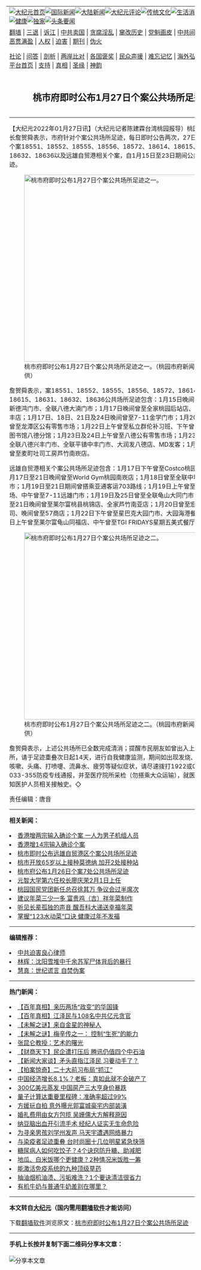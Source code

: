 <a name="1" id="1" target="_blank"></a><span id="1"></span>
<table align=center border="0"><tr><td colspan="2" VALIGN=TOP><a href="https://github.com/hknvps3706/djy/blob/master/gb/nf1351518.md#1"><img src="https://raw.githubusercontent.com/hknvps3706/www/master/t/djy/1.jpg" title="大纪元首页" alt="大纪元首页"></a><a href="https://github.com/hknvps3706/djy/blob/master/gb/n24hr.md#1"><img src="https://raw.githubusercontent.com/hknvps3706/www/master/t/djy/3.jpg" title="国际新闻" alt="国际新闻"></a><a href="https://github.com/hknvps3706/djy/blob/master/gb/nsc413.md#1"><img src="https://raw.githubusercontent.com/hknvps3706/www/master/t/djy/4.jpg" title="大陆新闻" alt="大陆新闻"></a><a href="https://github.com/hknvps3706/djy/blob/master/gb/news392.md#1"><img src="https://raw.githubusercontent.com/hknvps3706/www/master/t/djy/5.jpg" title="大纪元评论" alt="大纪元评论"></a><a href="https://github.com/hknvps3706/djy/blob/master/gb/news2007.md#1"><img src="https://raw.githubusercontent.com/hknvps3706/www/master/t/djy/6.jpg" title="传统文化" alt="传统文化"></a><a href="https://github.com/hknvps3706/djy/blob/master/gb/news2008.md#1"><img src="https://raw.githubusercontent.com/hknvps3706/www/master/t/djy/7.jpg" title="生活消费" alt="生活消费"></a><a href="https://github.com/hknvps3706/djy/blob/master/gb/ncyule.md#1"><img src="https://raw.githubusercontent.com/hknvps3706/www/master/t/djy/8.jpg" title="娱乐休闲" alt="娱乐休闲"></a><a href="https://github.com/hknvps3706/djy/blob/master/gb/nsc1002.md#1"><img src="https://raw.githubusercontent.com/hknvps3706/www/master/t/djy/9.jpg" title="健康" alt="健康"></a><a href="https://github.com/hknvps3706/djy/blob/master/gb/nf6092.md#1"><img src="https://raw.githubusercontent.com/hknvps3706/www/master/t/djy/10a.jpg" title="独家" alt="独家"></a><a href="https://github.com/hknvps3706/djy/blob/master/gb/nf4514.md#1"><img src="https://raw.githubusercontent.com/hknvps3706/www/master/t/djy/12a.jpg" title="头条要闻" alt="头条要闻"></a></td></tr>
<tr><td colspan="2" VALIGN=TOP><a target="_blank" href="https://github.com/hknvps3706/www/blob/master/README.md?zsrh#1">翻墙</a> | <a target="_blank" href="https://github.com/hknvps3706/djy/blob/master/gb/nf5657.md#1">三退</a> | <a target="_blank" href="https://github.com/hknvps3706/djy/blob/master/gb/nf6124.md#1">诉江</a> | <a target="_blank" href="https://github.com/hknvps3706/djy/blob/master/gb/nf1176117.md#1">中共卖国</a> | <a target="_blank" href="https://github.com/hknvps3706/djy/blob/master/gb/nf5773.md#1">贪腐淫乱</a> | <a target="_blank" href="https://github.com/hknvps3706/djy/blob/master/gb/nf1176115.md#1">窜改历史</a> | <a target="_blank" href="https://github.com/hknvps3706/djy/blob/master/gb/nf1176107.md#1">党魁画皮</a> | <a target="_blank" href="https://github.com/hknvps3706/djy/blob/master/gb/nf1320400.md#1">中共间谍</a> | <a target="_blank" href="https://github.com/hknvps3706/djy/blob/master/gb/nf1176114.md#1">破坏传统</a> | <a target="_blank" href="https://github.com/hknvps3706/ntdtv/blob/master/gb/prog447_1.md#1">恶贯满盈</a> | <a target="_blank" href="https://github.com/hknvps3706/djy/blob/master/gb/ncid278.md#1">人权</a> | <a target="_blank" href="https://github.com/hknvps3706/djy/blob/master/gb/nf1176111.md#1">迫害</a> | <a target="_blank" href="https://gitlab.com/szzdlab/mh-qikan/blob/master/README.md#1">期刊</a> | <a target="_blank" href="https://github.com/hknvps3706/djy/blob/master/gb/nf5562.md#1">伪火</a></p><p><a target="_blank" href="https://github.com/hknvps3706/djy/blob/master/gb/9p.md#1">社论</a> | <a target="_blank" href="https://github.com/hknvps3706/djy/blob/master/gb/nf4378.md#1">问答</a> | <a target="_blank" href="https://github.com/hknvps3706/djy/blob/master/gb/nf5792.md#1">剖析</a> | <a target="_blank" href="https://github.com/hknvps3706/djy/blob/master/gb/nf5735.md#1">两岸比对</a> | <a target="_blank" href="https://github.com/hknvps3706/djy/blob/master/gb/nf6119.md#1">各国褒奖</a> | <a target="_blank" href="https://github.com/hknvps3706/djy/blob/master/gb/nf6120.md#1">民众声援</a> | <a target="_blank" href="https://github.com/hknvps3706/djy/blob/master/gb/nf1188594.md#1">难忘记忆</a> | <a target="_blank" href="https://github.com/hknvps3706/djy/blob/master/gb/nf3180.md#1">海外弘传</a> | <a target="_blank" href="https://github.com/hknvps3706/djy/blob/master/gb/nf5410.md#1">万人上访</a> | <a target="_blank" href="https://github.com/hknvps3706/www/blob/master/README.md?zsrh#1">平台首页</a> | <a target="_blank" href="https://github.com/hknvps3706/djy/blob/master/gb/nf4386.md#1">支持</a> | <a target="_blank" href="https://github.com/hknvps3706/djy/blob/master/gb/nf4389.md#1">真相</a> | <a target="_blank" href="https://github.com/hknvps3706/djy/blob/master/gb/nf5790.md#1">圣缘</a> | <a target="_blank" href="https://github.com/hknvps3706/djy/blob/master/gb/nf4786.md#1">神韵</a></td></tr>
<tr><td VALIGN=TOP width="626"><h2 align=center>桃市府即时公布1月27日个案公共场所足迹</h2>

<h6></h6>
<hr>
<p>【大纪元2022年01月27日讯】（大纪元记者陈建霖台湾桃园报导）桃园市新闻处长詹贺舜表示，市府针对个案<ahref="https://github.com/hknvps3706/djy/blob/master/gb/tag/%E5%85%AC%E5%85%B1%E5%9C%BA%E6%89%80.md#1">公共场所</a><ahref="https://github.com/hknvps3706/djy/blob/master/gb/tag/%E8%B6%B3%E8%BF%B9.md#1">足迹</a>，每日即时公告两次，27日上午公布个案18551、18552、18555、18556、18572、18614、18615、18631、18632、18636以及远雄自贸港相关个案，自1月15日至23日期间<ahref="https://github.com/hknvps3706/djy/blob/master/gb/tag/%E5%85%AC%E5%85%B1%E5%9C%BA%E6%89%80.md#1">公共场所</a>足迹。</p>
<figure id="13532780" aria-describedby="caption-13532780" style="width: 500px" class="wp-caption aligncenter"><ahref=" https://i.epochtimes.com/assets/uploads/2022/01/id13532780-539160-450x523.jpg" target="_blank" rel="noreferrer noopener"> <img src="https://i.epochtimes.com/assets/uploads/2022/01/id13532780-539160-450x523.jpg" alt="桃市府即时公布1月27日个案公共场所足迹之一。" width="500" /></a><figcaption id="caption-13532780" class="wp-caption-text">桃市府即时公布1月27日个案公共场所<ahref="https://github.com/hknvps3706/djy/blob/master/gb/tag/%E8%B6%B3%E8%BF%B9.md#1">足迹</a>之一。（桃园市府新闻处提供）</figcaption></figure>
<p>詹贺舜表示，案18551、18552、18555、18556、18572、18614、18615、18631、18632、18636公共场所足迹包含：1月15日晚间曾至7-11新德鸿门市、全联八德大湳门市；1月17日晚间曾至全家桃园后站店、全家八德广丰店；1月17日、18日、21日及24日晚间曾至7-11金学门市；1月20日及23日曾至龙潭区公有零售市场；1月22日上午曾至私立群伦补习班、下午曾至桃园市立图书馆八德分馆；1月23日及24日上午曾至八德公有零售市场；1月23日上午曾至全联八德兴丰门市、全联平镇中丰门市、大润发八德店、MD发客；1月24日上午曾至麦町吐司工房芦竹南崁店。</p>
<p>远雄自贸港相关个案公共场所足迹包含：1月17日下午曾至Costco桃园南崁店；1月17日至21日晚间曾至World Gym桃园南崁店；1月18日曾至全联中坜福州门市；1月19日至21日期间曾搭乘亚通客运703路线；1月19日上午曾至南崁菜市场、中午曾至7-11远雄门市；1月19日及25日曾至全联龟山大同门市；1月19日至21日晚间曾至莱尔富桃县桃锦店、全家芦竹南亚店；1月20日曾至宏门有限公司、晚间曾至57商店；1月22日下午曾至星巴克大园门市、大园海港餐厅；1月23日上午曾至莱尔富龟山同福店、中午曾至TGI FRIDAYS星期五美式餐厅台茂餐厅。</p>
<figure id="13532781" aria-describedby="caption-13532781" style="width: 500px" class="wp-caption aligncenter"><ahref=" https://i.epochtimes.com/assets/uploads/2022/01/id13532781-539161-450x586.jpg" target="_blank" rel="noreferrer noopener"> <img src="https://i.epochtimes.com/assets/uploads/2022/01/id13532781-539161-450x586.jpg" alt="桃市府即时公布1月27日个案公共场所足迹之二。" width="500" /></a><figcaption id="caption-13532781" class="wp-caption-text">桃市府即时公布1月27日个案公共场所足迹之二。（桃园市府新闻处提供）</figcaption></figure>
<p>詹贺舜表示，上述公共场所已全数完成清消；提醒市民朋友如曾出入上述相关场所，请于足迹重叠次日起14天，进行自我健康监测，期间如出现发烧、喉咙痛、咳嗽、头痛、打喷嚏、流鼻水、疲劳等疑似症状，请尽速拨打1922或0800-033-355防疫专线通报，并至医疗院所采检（勿搭乘大众运输），就医时请主动告知医护人员相关接触史。◇</p>
<p>责任编辑：唐音</p>

<hr>


<strong>相关新闻：</strong>
<li><a href="https://github.com/hknvps3706/djy/blob/master/gb/21/12/24/n13456550.md#1">香港增两宗输入确诊个案 一人为男子机组人员</a></li>
<li><a href="https://github.com/hknvps3706/djy/blob/master/gb/21/12/30/n13467848.md#1">香港增14宗输入确诊个案</a></li>
<li><a href="https://github.com/hknvps3706/djy/blob/master/gb/22/1/24/n13525405.md#1">桃市即时公布远雄自贸港区个案公共场所足迹</a></li>
<li><a href="https://github.com/hknvps3706/djy/blob/master/gb/22/1/25/n13527801.md#1">桃市开放65岁以上接种莫德纳  加开2处接种站</a></li>
<li><a href="https://github.com/hknvps3706/djy/blob/master/gb/22/1/26/n13530362.md#1">桃市府公布1月26日个案7处公共场所足迹</a></li>
<li><a href="https://github.com/hknvps3706/djy/blob/master/gb/22/1/27/n13533295.md#1">元智大学第六任校长廖庆荣2月1日上任</a></li>
<li><a href="https://github.com/hknvps3706/djy/blob/master/gb/22/1/27/n13533304.md#1">桃园国民党团新任总召徐其万 争议会过半席次</a></li>
<li><a href="https://github.com/hknvps3706/djy/blob/master/gb/22/1/27/n13533300.md#1">建议年菜三少一多 富贵鸡（吉）祥年菜制作</a></li>
<li><a href="https://github.com/hknvps3706/djy/blob/master/gb/22/1/27/n13532543.md#1">听见长辈孤独的声音  醒吾科大递送幸福年菜</a></li>
<li><a href="https://github.com/hknvps3706/djy/blob/master/gb/22/1/27/n13532550.md#1">掌握“123水动菜”口诀  健康过年不发福</a></li>
<hr>


<strong>编辑推荐：</strong>
<li><a href="https://github.com/upjkzu3674/djy/blob/master/gb/9/2/9/n2422991.md?dfh#1" target="_blank">中共迫害良心律师</a></li><li><a href="https://github.com/tsiac2612/djy/blob/master/gb/18/1/30/n10101129.md#1" target="_blank">林辉：沈阳雪堆中千余苏军尸体背后的暴行</a></li><li><a href="https://github.com/tsiac2612/djy/blob/master/gb/14/9/25/n4257161.md#1" target="_blank">慧真：世纪谎言  自焚伪案</a></li>
<hr>

<strong>热门新闻：</strong>
<li><a href="https://github.com/ztchxg313/djy/blob/master/gb/22/1/21/n13521022.md#1">【百年真相】亲历两场“政变”的华国锋</a></li>
<li><a href="https://github.com/ztchxg313/djy/blob/master/gb/22/1/21/n13519237.md#1">【百年真相】江泽民与108名中共亿元贪官</a></li>
<li><a href="https://github.com/ztchxg313/djy/blob/master/gb/22/1/20/n13518546.md#1">【未解之谜】来自金星的神秘人</a></li>
<li><a href="https://github.com/ztchxg313/djy/blob/master/gb/22/1/21/n13521460.md#1">【未解之谜】梅辛传之一： 控制“生死”的能力</a></li>
<li><a href="https://github.com/ztchxg313/djy/blob/master/gb/22/1/19/n13516639.md#1">张昆仑教授：艺术的曙光</a></li>
<li><a href="https://github.com/ztchxg313/djy/blob/master/gb/22/1/26/n13531603.md#1">【财商天下】民企遭打压后 腾讯仍值四个中石油</a></li>
<li><a href="https://github.com/ztchxg313/djy/blob/master/gb/22/1/26/n13530976.md#1">【新闻大家谈】矛头直指江泽民 习要动手了？</a></li>
<li><a href="https://github.com/ztchxg313/djy/blob/master/gb/22/1/26/n13531058.md#1">【拍案惊奇】二十大前习布局“抓江”</a></li>
<li><a href="https://github.com/ztchxg313/djy/blob/master/gb/22/1/24/n13525817.md#1">中国经济增长8.1%？老板：真如此就不会破产了</a></li>
<li><a href="https://github.com/ztchxg313/djy/blob/master/gb/22/1/25/n13528911.md#1">300亿美元蒸发 中国房产三大亨身价暴跌</a></li>
<li><a href="https://github.com/ztchxg313/djy/blob/master/gb/22/1/25/n13527522.md#1">量子计算达重要里程碑：准确率超过99%</a></li>
<li><a href="https://github.com/ztchxg313/djy/blob/master/gb/22/1/24/n13527028.md#1">方媛玩自拍 意外曝光郭富城豪宅内部装潢</a></li>
<li><a href="https://github.com/ztchxg313/djy/blob/master/gb/22/1/24/n13526911.md#1">婚礼费用由女方包揽 吴姗儒大方解释原因</a></li>
<li><a href="https://github.com/ztchxg313/djy/blob/master/gb/22/1/25/n13527999.md#1">纳豆脑出血开引流手术 经纪人证实无生命危险</a></li>
<li><a href="https://github.com/ztchxg313/djy/blob/master/gb/22/1/26/n13529543.md#1">为寻亲男孩刘学州发声 马天宇遭遇网络暴力</a></li>
<li><a href="https://github.com/ztchxg313/djy/blob/master/gb/22/1/26/n13530203.md#1">与染疫者足迹重叠 台时尚圈十几位明星紧急快筛</a></li>
<li><a href="https://github.com/ztchxg313/djy/blob/master/gb/22/1/24/n13526706.md#1">糖尿病人如何吃饺子？4个诀窍防升糖、助减肥</a></li>
<li><a href="https://github.com/ztchxg313/djy/blob/master/gb/21/12/29/n13466212.md#1">地瓜、白米饭哪个更健康？2种情况米饭胜一筹</a></li>
<li><a href="https://github.com/ztchxg313/djy/blob/master/gb/22/1/25/n13528477.md#1">能激活免疫系统的九种顶级草药</a></li>
<li><a href="https://github.com/ztchxg313/djy/blob/master/gb/22/1/25/n13527183.md#1">抽油烟机油渍、污垢难洗？1个要诀清洁很省力</a></li>
<li><a href="https://github.com/ztchxg313/djy/blob/master/gb/22/1/24/n13526294.md#1">有机牛奶与普通牛奶差别在哪里？</a></li>
<hr>

<strong>本文转自<a href="https://www.epochtimes.com">大纪元</a>（国内需用<a href="https://github.com/hknvps3706/www/blob/master/README.md#8">翻墙软件</a>才能访问）</strong><p>下载<a href="https://github.com/hknvps3706/www/blob/master/README.md#8">翻墙软件</a>浏览原文：<a href="https://www.epochtimes.com/gb/22/1/27/n13532778.htm">桃市府即时公布1月27日个案公共场所足迹</a></p><hr>

<strong>手机上长按并复制下面二维码分享本文章：</strong><br><br><img src="https://chart.apis.google.com/chart?cht=qr&chs=240x240&choe=UTF-8&chld=M|2&chl=https://github.com/hknvps3706/djy/blob/master/gb/22/1/27/n13532778.md%231" title="分享本文章"></td><td VALIGN=TOP><a href="https://github.com/hknvps3706/djy/blob/master/gb/16/1/21/n4622075.md?dfh#1" target="_blank"><img src="https://raw.githubusercontent.com/hknvps3706/djy/master/gb/300/wei-f1.jpg" title="中共的伪火骗局"  alt="中共的伪火骗局"></a><br><a href="https://github.com/hknvps3706/www/blob/master/README.md?dfh#9" target="_blank"><img src="https://raw.githubusercontent.com/hknvps3706/djy/master/gb/300/yong-h.jpg" title="永恒的见证"  alt="永恒的见证"></a><br><a href="https://github.com/hknvps3706/djy/blob/master/gb/13/9/29/n3974789.md?dfh#1" target="_blank"><img src="https://raw.githubusercontent.com/hknvps3706/djy/master/gb/300/shang-lnz.jpg" title="善良女子被中共投男牢"  alt="善良女子被中共投男牢"></a><br><a href="https://github.com/hknvps3706/djy/blob/master/gb/16/3/16/n4663449.md?dfh#1" target="_blank"><img src="https://raw.githubusercontent.com/hknvps3706/djy/master/gb/300/huo-z3.jpg" title="警卫目击活摘器官"  alt="警卫目击活摘器官"></a><br><a href="https://github.com/hknvps3706/djy/blob/master/gb/16/8/7/n8177641.md?dfh#1" target="_blank"><img src="https://raw.githubusercontent.com/hknvps3706/djy/master/gb/300/huo-z4.jpg" title="证人描述活摘恐怖"  alt="证人描述活摘恐怖"></a><br><a href="https://github.com/hknvps3706/djy/blob/master/gb/10/4/19/n2881569.md?dfh#1" target="_blank"><img src="https://raw.githubusercontent.com/hknvps3706/djy/master/gb/300/huo-z1.jpg" title="揭开活摘器官黑幕"  alt="揭开活摘器官黑幕"></a><br><a href="https://github.com/hknvps3706/djy/blob/master/gb/10/11/7/n3077476.md?dfh#1" target="_blank"><img src="https://raw.githubusercontent.com/hknvps3706/djy/master/gb/300/ma-ks.jpg" title="马克思的成魔之路"  alt="马克思的成魔之路"></a><br><a href="https://github.com/hknvps3706/djy/blob/master/gb/14/6/9/n4173977.md?dfh#1" target="_blank"><img src="https://raw.githubusercontent.com/hknvps3706/djy/master/gb/300/chang-zs.jpg" title="藏字石 蕴天机"  alt="藏字石 蕴天机"></a><br><a href="https://github.com/hknvps3706/djy/blob/master/gb/18/5/10/n10381511.md?dfh#1" target="_blank"><img src="https://raw.githubusercontent.com/hknvps3706/djy/master/gb/300/st1.jpg" title="关注三亿人三退"  alt="关注三亿人三退"></a><br><a href="https://github.com/hknvps3706/djy/blob/master/gb/18/3/21/n10237682.md?dfh#1" target="_blank"><img src="https://raw.githubusercontent.com/hknvps3706/djy/master/gb/300/jie-t.jpg" title="解体中共复兴中华"  alt="解体中共复兴中华"></a><br><a href="https://github.com/hknvps3706/djy/blob/master/gb/9/2/9/n2422991.md?dfh#1" target="_blank"><img src="https://raw.githubusercontent.com/hknvps3706/djy/master/gb/300/gao-zs.jpg" title="中共迫害良心律师"  alt="中共迫害良心律师"></a><br><a href="https://github.com/hknvps3706/djy/blob/master/gb/18/12/9/n10900044.md?dfh#1" target="_blank"><img src="https://raw.githubusercontent.com/hknvps3706/djy/master/gb/300/sj1.jpg" title="三百多万人举报江泽民"  alt="三百多万人举报江泽民"></a><br><a href="https://github.com/hknvps3706/djy/blob/master/gb/18/8/28/n10672014.md?dfh#1" target="_blank"><img src="https://raw.githubusercontent.com/hknvps3706/djy/master/gb/300/sj2.jpg" title="这些官员为何起诉江泽民"  alt="这些官员为何起诉江泽民"></a><br><a href="https://github.com/hknvps3706/djy/blob/master/gb/8/12/18/n2367165.md?dfh#1" target="_blank"><img src="https://raw.githubusercontent.com/hknvps3706/djy/master/gb/300/liangan.jpg" title="海峡两岸的强烈对比"  alt="海峡两岸的强烈对比"></a><br><a href="https://github.com/hknvps3706/djy/blob/master/gb/15/12/10/n4593139.md?dfh#1" target="_blank"><img src="https://raw.githubusercontent.com/hknvps3706/djy/master/gb/300/jia-ndzl.jpg" title="加拿大总理的贺信"  alt="加拿大总理的贺信"></a><br><a href="https://github.com/hknvps3706/djy/blob/master/gb/11/6/17/n3289382.md?dfh#1" target="_blank"><img src="https://raw.githubusercontent.com/hknvps3706/djy/master/gb/300/xiao-wd.jpg" title="探寻真相兼听则明"  alt="探寻真相兼听则明"></a><br><a href="https://github.com/hknvps3706/djy/blob/master/gb/18/10/27/n10812623.md?dfh#1" target="_blank"><img src="https://raw.githubusercontent.com/hknvps3706/djy/master/gb/300/yindu.jpg" title="印度媒体报道东方"  alt="印度媒体报道东方"></a><br><a href="https://github.com/hknvps3706/djy/blob/master/gb/18/6/9/n10469652.md?dfh#1" target="_blank"><img src="https://raw.githubusercontent.com/hknvps3706/djy/master/gb/300/xie-j.jpg" title="不一样的海外校园"  alt="不一样的海外校园"></a><br><a href="https://github.com/hknvps3706/djy/blob/master/gb/7/4/5/n1669415.md?dfh#1" target="_blank"><img src="https://raw.githubusercontent.com/hknvps3706/djy/master/gb/300/li-up.jpg" title="从大师到徒弟的传奇"  alt="从大师到徒弟的传奇"></a><br><a href="https://github.com/hknvps3706/djy/blob/master/gb/17/5/26/n9191512.md?dfh#1" target="_blank"><img src="https://raw.githubusercontent.com/hknvps3706/djy/master/gb/300/zfl2.jpg" title="亿万人与东方一本奇书"  alt="亿万人与东方一本奇书"></a><br><a href="https://github.com/hknvps3706/djy/blob/master/gb/13/11/27/n4020290.md?dfh#1" target="_blank"><img src="https://raw.githubusercontent.com/hknvps3706/djy/master/gb/300/zhen-h.jpg" title="大陆见不到的震撼场面"  alt="大陆见不到的震撼场面"></a><br><a href="https://github.com/hknvps3706/djy/blob/master/gb/15/7/17/n4482910.md?dfh#1" target="_blank"><img src="https://raw.githubusercontent.com/hknvps3706/djy/master/gb/300/dalu-sk.jpg" title="人心向善 大陆当初盛况"  alt="人心向善 大陆当初盛况"></a><br><a href="https://github.com/hknvps3706/djy/blob/master/gb/19/1/5/n10955468.md?dfh#1" target="_blank"><img src="https://raw.githubusercontent.com/hknvps3706/djy/master/gb/300/zfl1.jpg" title="追寻真理 这书讲什么"  alt="追寻真理 这书讲什么"></a><br><a href="https://github.com/hknvps3706/www/blob/master/README.md?dfh#1" target="_blank"><img src="https://raw.githubusercontent.com/hknvps3706/djy/master/gb/300/fq1.jpg" title="下载免费翻墙软件"  alt="下载免费翻墙软件"></a><br></td></tr></table>
